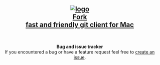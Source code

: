 <div align="center">

## [![logo](https://avatars1.githubusercontent.com/u/22393631?v=3&s=200)<br/>Fork<br>fast and friendly git client for Mac](https://git-fork.com)

 

**Bug and issue tracker**  
If you encountered a bug or have a feature request feel free to [create an issue](https://github.com/ForkIssues/Tracker/issues/new).

</div>
